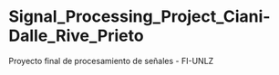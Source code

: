 # Signal_Processing_Project_Ciani-Dalle_Rive_Prieto
Proyecto final de procesamiento de señales - FI-UNLZ
